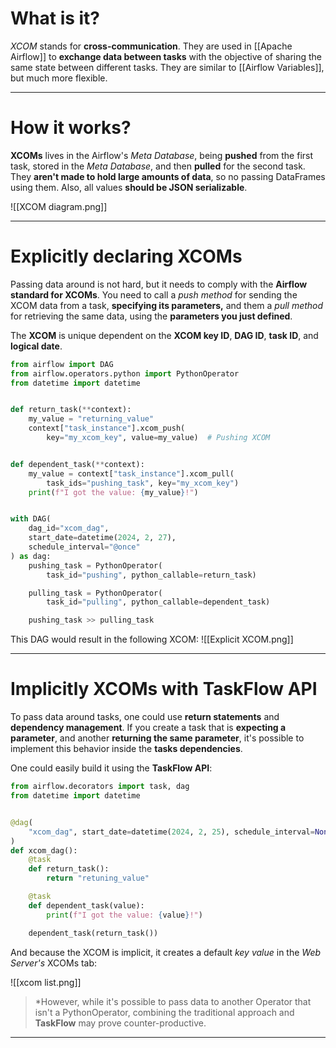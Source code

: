 # What is it?

*XCOM* stands for **cross-communication**. They are used in [[Apache Airflow]] to **exchange data between tasks** with the objective of sharing the same state between different tasks. They are similar to [[Airflow Variables]], but much more flexible.
___
# How it works?

**XCOMs** lives in the Airflow's *Meta Database*, being **pushed** from the first task, stored in the *Meta Database*, and then **pulled** for the second task. They **aren't made to hold large amounts of data**, so no passing DataFrames using them. Also, all values **should be JSON serializable**.

![[XCOM diagram.png]]
___
# Explicitly declaring XCOMs

Passing data around is not hard, but it needs to comply with the **Airflow standard for XCOMs**. You need to call a *push method* for sending the XCOM data from a task, **specifying its parameters,** and them a *pull method* for retrieving the same data, using the **parameters you just defined**.

The **XCOM** is unique dependent on the **XCOM key ID**, **DAG ID**, **task ID**, and **logical date**.

```python
from airflow import DAG
from airflow.operators.python import PythonOperator
from datetime import datetime


def return_task(**context):
    my_value = "returning_value"
    context["task_instance"].xcom_push(
        key="my_xcom_key", value=my_value)  # Pushing XCOM


def dependent_task(**context):
    my_value = context["task_instance"].xcom_pull(
        task_ids="pushing_task", key="my_xcom_key")
    print(f"I got the value: {my_value}!")


with DAG(
    dag_id="xcom_dag",
    start_date=datetime(2024, 2, 27),
    schedule_interval="@once"
) as dag:
    pushing_task = PythonOperator(
        task_id="pushing", python_callable=return_task)

    pulling_task = PythonOperator(
        task_id="pulling", python_callable=dependent_task)

    pushing_task >> pulling_task
```

This DAG would result in the following XCOM:
![[Explicit XCOM.png]]
___
# Implicitly XCOMs with TaskFlow API

To pass data around tasks, one could use **return statements** and **dependency management**. If you create a task that is **expecting a parameter**, and another **returning the same parameter**, it's possible to implement this behavior inside the **tasks dependencies**.

One could easily build it using the **TaskFlow API**:
```python
from airflow.decorators import task, dag
from datetime import datetime


@dag(
    "xcom_dag", start_date=datetime(2024, 2, 25), schedule_interval=None, catchup=False
)
def xcom_dag():
    @task
    def return_task():
        return "retuning_value"

    @task
    def dependent_task(value):
        print(f"I got the value: {value}!")

    dependent_task(return_task())
```

And because the XCOM is implicit, it creates a default *key value* in the *Web Server's* XCOMs tab:

![[xcom list.png]]
> *However, while it's possible to pass data to another Operator that isn't a PythonOperator, combining the traditional approach and **TaskFlow** may prove counter-productive.
___

